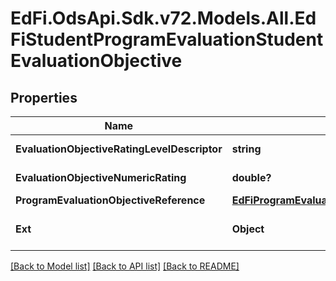 # EdFi.OdsApi.Sdk.v72.Models.All.EdFiStudentProgramEvaluationStudentEvaluationObjective

## Properties

Name | Type | Description | Notes
------------ | ------------- | ------------- | -------------
**EvaluationObjectiveRatingLevelDescriptor** | **string** | The rating level achieved based upon the rating or score for the evaluation objective. | [optional] 
**EvaluationObjectiveNumericRating** | **double?** | The numerical rating or score for the evaluation objective. | [optional] 
**ProgramEvaluationObjectiveReference** | [**EdFiProgramEvaluationObjectiveReference**](EdFiProgramEvaluationObjectiveReference.md) |  | 
**Ext** | **Object** | Extensions to the StudentProgramEvaluationStudentEvaluationObjective entity. | [optional] 

[[Back to Model list]](../README.md#documentation-for-models) [[Back to API list]](../README.md#documentation-for-api-endpoints) [[Back to README]](../README.md)

